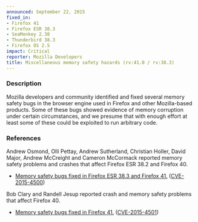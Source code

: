 ```yaml
---
announced: September 22, 2015
fixed_in:
- Firefox 41
- Firefox ESR 38.3
- SeaMonkey 2.38
- Thunderbird 38.3
- Firefox OS 2.5
impact: Critical
reporter: Mozilla Developers
title: Miscellaneous memory safety hazards (rv:41.0 / rv:38.3)
---
```


<h3>Description</h3>

<p>Mozilla developers and community identified and fixed several memory safety
bugs in the browser engine used in Firefox and other Mozilla-based products.
Some of these bugs showed evidence of memory corruption under certain
circumstances, and we presume that with enough effort at least some of these
could be exploited to run arbitrary code.</p>

<h3>References</h3>

<p>Andrew Osmond, Olli Pettay, Andrew Sutherland, Christian Holler, David Major, Andrew
McCreight and Cameron McCormack reported memory safety problems and crashes that affect
Firefox ESR 38.2 and Firefox 40.</p>

<ul>
  <li><a
href="https://bugzilla.mozilla.org/buglist.cgi?bug_id=1161063,1202844,1152026,1186962,1183153,1181651,1044077,1201793">
          Memory safety bugs fixed in Firefox ESR 38.3 and Firefox 41.</a> (<a
href="http://cve.mitre.org/cgi-bin/cvename.cgi?name=CVE-2015-4500"
class="ex-ref">CVE-2015-4500</a>)</li>
</ul>

<p>Bob Clary and Randell Jesup reported crash and memory safety problems that affect
Firefox 40.</p>

<ul>
  <li><a
href="https://bugzilla.mozilla.org/buglist.cgi?bug_id=1165706,1186657">
          Memory safety bugs fixed in Firefox 41.</a> (<a
href="http://cve.mitre.org/cgi-bin/cvename.cgi?name=CVE-2015-4501"
class="ex-ref">CVE-2015-4501</a>)</li>
</ul>

